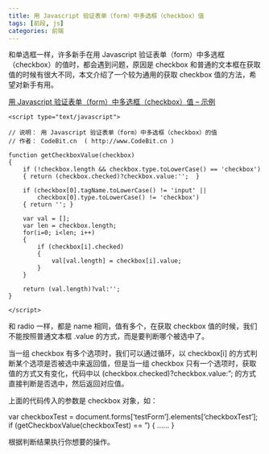 ```yaml
---
title: 用 Javascript 验证表单（form）中多选框（checkbox）值
tags: [前段, js]
categories: 前端
---
```

和单选框一样，许多新手在用 Javascript 验证表单（form）中多选框（checkbox）的值时，都会遇到问题，原因是 checkbox 和普通的文本框在获取值的时候有很大不同，本文介绍了一个较为通用的获取 checkbox 值的方法，希望对新手有用。

[用 Javascript 验证表单（form）中多选框（checkbox）值 – 示例](http://www.codebit.cn/examples/validate-checkbox-value-example) 

```
<script type="text/javascript">
 
// 说明： 用 Javascript 验证表单（form）中多选框（checkbox）的值
// 作者： CodeBit.cn  ( http://www.CodeBit.cn )
 
function getCheckboxValue(checkbox)
{
	if (!checkbox.length && checkbox.type.toLowerCase() == 'checkbox')
	{ return (checkbox.checked)?checkbox.value:'';  }
	
	if (checkbox[0].tagName.toLowerCase() != 'input' || 
		checkbox[0].type.toLowerCase() != 'checkbox')
	{ return ''; }
 
	var val = [];
	var len = checkbox.length;
	for(i=0; i<len; i++)
	{
		if (checkbox[i].checked)
		{
			val[val.length] = checkbox[i].value;
		}
	}
	
	return (val.length)?val:'';
}
 
</script>

```

和 radio 一样，都是 name 相同，值有多个，在获取 checkbox 值的时候，我们不能按照普通文本框 .value 的方式，而是要判断哪个被选中了。

当一组 checkbox 有多个选项时，我们可以通过循环，以 checkbox[i] 的方式判断某个选项是否被选中来返回值，但是当一组 checkbox 只有一个选项时，获取值的方式又有变化，代码中以 (checkbox.checked)?checkbox.value:”; 的方式直接判断是否选中，然后返回对应值。

上面的代码传入的参数是 checkbox 对象，如： 

var checkboxTest = document.forms[‘testForm’].elements[‘checkboxTest’];
if (getCheckboxValue(checkboxTest) == ”)
{ …… }

根据判断结果执行你想要的操作。